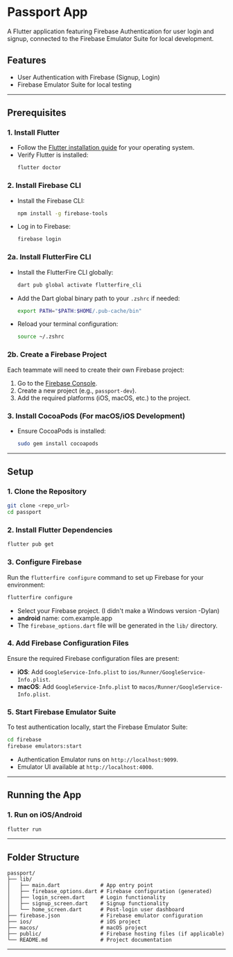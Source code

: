 # Passport App

A Flutter application featuring Firebase Authentication for user login and signup, connected to the Firebase Emulator Suite for local development.

## **Features**
- User Authentication with Firebase (Signup, Login)
- Firebase Emulator Suite for local testing

---

## **Prerequisites**

### **1. Install Flutter**
- Follow the [Flutter installation guide](https://flutter.dev/docs/get-started/install) for your operating system.
- Verify Flutter is installed:
  ```zsh
  flutter doctor
  ```

### **2. Install Firebase CLI**
- Install the Firebase CLI:
  ```zsh
  npm install -g firebase-tools
  ```
- Log in to Firebase:
  ```zsh
  firebase login
  ```
### **2a. Install FlutterFire CLI**
- Install the FlutterFire CLI globally:
  ```zsh
  dart pub global activate flutterfire_cli
  ```
- Add the Dart global binary path to your `.zshrc` if needed:
  ```zsh
  export PATH="$PATH:$HOME/.pub-cache/bin"
  ```
- Reload your terminal configuration:
  ```zsh
  source ~/.zshrc
  ```
### **2b. Create a Firebase Project**
Each teammate will need to create their own Firebase project:
1. Go to the [Firebase Console](https://console.firebase.google.com/).
2. Create a new project (e.g., `passport-dev`).
3. Add the required platforms (iOS, macOS, etc.) to the project.
  
### **3. Install CocoaPods (For macOS/iOS Development)**
- Ensure CocoaPods is installed:
  ```zsh
  sudo gem install cocoapods
  ```

---

## **Setup**

### **1. Clone the Repository**
```zsh
git clone <repo_url>
cd passport
```

### **2. Install Flutter Dependencies**
```zsh
flutter pub get
```

### **3. Configure Firebase**
Run the `flutterfire configure` command to set up Firebase for your environment:
```zsh
flutterfire configure
```
- Select your Firebase project. (I didn't make a Windows version -Dylan)
- **android** name: com.example.app
- The `firebase_options.dart` file will be generated in the `lib/` directory.

### **4. Add Firebase Configuration Files**
Ensure the required Firebase configuration files are present:
- **iOS**: Add `GoogleService-Info.plist` to `ios/Runner/GoogleService-Info.plist`.
- **macOS**: Add `GoogleService-Info.plist` to `macos/Runner/GoogleService-Info.plist`.

### **5. Start Firebase Emulator Suite**
To test authentication locally, start the Firebase Emulator Suite:
```zsh
cd firebase 
firebase emulators:start
```
- Authentication Emulator runs on `http://localhost:9099`.
- Emulator UI available at `http://localhost:4000`.

---

## **Running the App**

### **1. Run on iOS/Android**
```zsh
flutter run
```

---

## **Folder Structure**

```plaintext
passport/
├── lib/
│   ├── main.dart             # App entry point
│   ├── firebase_options.dart # Firebase configuration (generated)
│   ├── login_screen.dart     # Login functionality
│   ├── signup_screen.dart    # Signup functionality
│   └── home_screen.dart      # Post-login user dashboard
├── firebase.json             # Firebase emulator configuration
├── ios/                      # iOS project
├── macos/                    # macOS project
├── public/                   # Firebase hosting files (if applicable)
└── README.md                 # Project documentation
```

---


